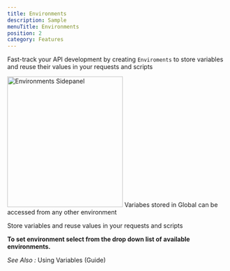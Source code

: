 ```yaml
---
title: Environments
description: Sample
menuTitle: Environments
position: 2
category: Features
---
```


Fast-track your API development by creating `Enviroments` to store variables and reuse their values in your requests and scripts

<img src="/navigation/EnvironmentSC.png"  height="300" width="265" alt="Environments Sidepanel"/>

<alert type="success">
Variabes stored in Global can be accessed from any other environment
</alert>

Store variables and reuse values in your requests and scripts

**To set environment select from the drop down list of available environments.**

_See Also :_ <nuxt-link to='/quickstart/rest#environment-variables'> Using Variables (Guide) </nuxt-link>
